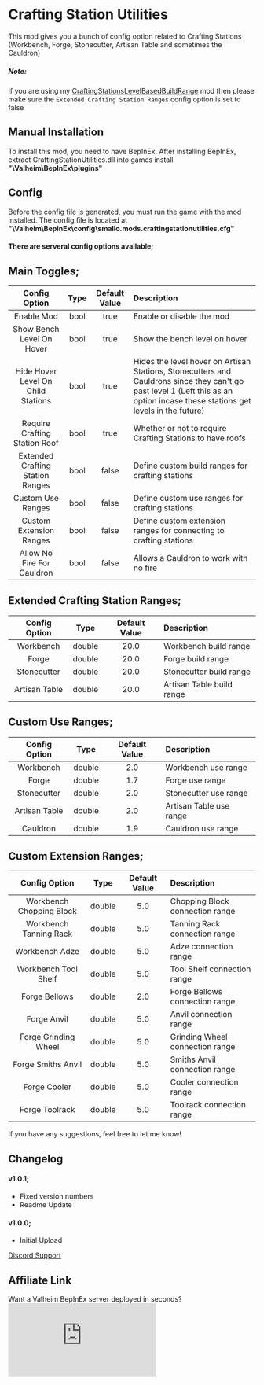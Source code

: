 # Crafting Station Utilities
This mod gives you a bunch of config option related to Crafting Stations (Workbench, Forge, Stonecutter, Artisan Table and sometimes the Cauldron)

##### Note:
If you are using my [CraftingStationsLevelBasedBuildRange](https://valheim.thunderstore.io/package/Smallo/CraftingStationsLevelBasedBuildRange/) mod then please make sure the `Extended Crafting Station Ranges` config option is set to false

## Manual Installation
To install this mod, you need to have BepInEx. After installing BepInEx, extract CraftingStationUtilities.dll into games install **"\Valheim\BepInEx\plugins"**

## Config
Before the config file is generated, you must run the game with the mod installed. The config file is located at **"\Valheim\BepInEx\config\smallo.mods.craftingstationutilities.cfg"**

#### There are serveral config options available;

## Main Toggles;
| Config Option | Type | Default Value | Description |
|:---------:|:-----------:|:-----------:|:-----------|
| Enable Mod | bool | true | Enable or disable the mod |
| Show Bench Level On Hover | bool | true | Show the bench level on hover |
| Hide Hover Level On Child Stations | bool | true | Hides the level hover on Artisan Stations, Stonecutters and Cauldrons since they can't go past level 1 (Left this as an option incase these stations get levels in the future) |
| Require Crafting Station Roof | bool | true | Whether or not to require Crafting Stations to have roofs |
| Extended Crafting Station Ranges | bool | false | Define custom build ranges for crafting stations |
| Custom Use Ranges | bool | false | Define custom use ranges for crafting stations |
| Custom Extension Ranges | bool | false | Define custom extension ranges for connecting to crafting stations |
| Allow No Fire For Cauldron | bool | false | Allows a Cauldron to work with no fire |

## Extended Crafting Station Ranges;
| Config Option | Type | Default Value | Description |
|:-------------:|:-----------:|:-----------:|:-----------|
| Workbench | double | 20.0 | Workbench build range |
| Forge | double | 20.0 | Forge build range |
| Stonecutter | double | 20.0 | Stonecutter build range |
| Artisan Table | double | 20.0 | Artisan Table build range |

## Custom Use Ranges;
| Config Option | Type | Default Value | Description |
|:-------------:|:-----------:|:-----------:|:-----------|
| Workbench | double | 2.0 | Workbench use range |
| Forge | double | 1.7 | Forge use range |
| Stonecutter | double | 2.0 | Stonecutter use range |
| Artisan Table | double | 2.0 | Artisan Table use range |
| Cauldron | double | 1.9 | Cauldron use range |

## Custom Extension Ranges;
| Config Option | Type | Default Value | Description |
|:-------------:|:-----------:|:-----------:|:-----------|
| Workbench Chopping Block | double | 5.0 | Chopping Block connection range |
| Workbench Tanning Rack | double | 5.0 | Tanning Rack connection range |
| Workbench Adze | double | 5.0 | Adze connection range |
| Workbench Tool Shelf | double | 5.0 | Tool Shelf connection range |
| Forge Bellows | double | 2.0 | Forge Bellows connection range |
| Forge Anvil | double | 5.0 | Anvil connection range |
| Forge Grinding Wheel | double | 5.0 | Grinding Wheel connection range |
| Forge Smiths Anvil | double | 5.0 | Smiths Anvil connection range |
| Forge Cooler | double | 5.0 | Cooler connection range |
| Forge Toolrack | double | 5.0 | Toolrack connection range |

If you have any suggestions, feel free to let me know!

## Changelog

#### v1.0.1;
* Fixed version numbers
* Readme Update

#### v1.0.0;
* Initial Upload

[Discord Support](https://discord.gg/pTGSu8R7DW)

## Affiliate Link
Want a Valheim BepInEx server deployed in seconds?
[![ZAP-Hosting Gameserver and Webhosting](https://zap-hosting.com/interface/download/images.php?type=affiliate&id=99507)](https://zap-hosting.com/smallo)